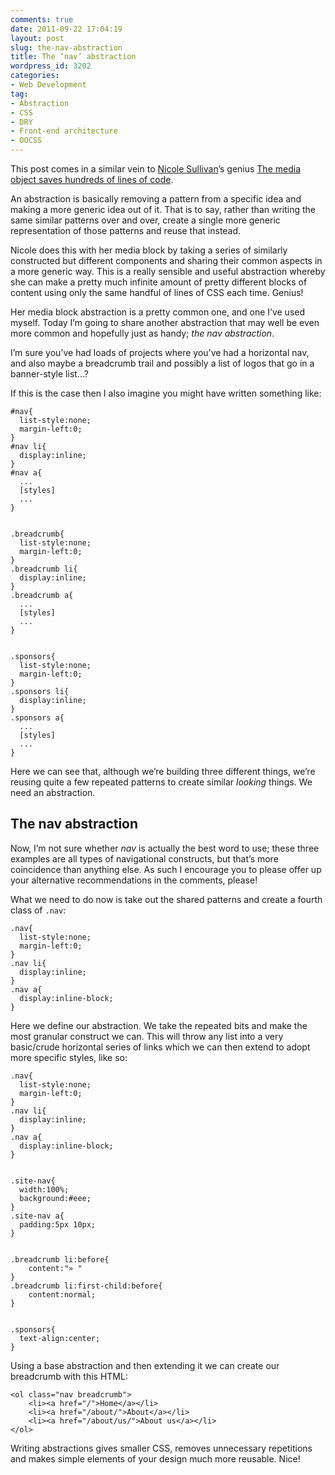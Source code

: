 ```yaml
---
comments: true
date: 2011-09-22 17:04:19
layout: post
slug: the-nav-abstraction
title: The ‘nav’ abstraction
wordpress_id: 3202
categories:
- Web Development
tag:
- Abstraction
- CSS
- DRY
- Front-end architecture
- OOCSS
---
```


This post comes in a similar vein to [Nicole Sullivan](http://twitter.com/stubbornella)’s genius [The media object saves hundreds of lines of code](http://www.stubbornella.org/content/2010/06/25/the-media-object-saves-hundreds-of-lines-of-code/).

An abstraction is basically removing a pattern from a specific idea and making a more generic idea out of it. That is to say, rather than writing the same similar patterns over and over, create a single more generic representation of those patterns and reuse that instead.

Nicole does this with her media block by taking a series of similarly constructed but different components and sharing their common aspects in a more generic way. This is a really sensible and useful abstraction whereby she can make a pretty much infinite amount of pretty different blocks of content using only the same handful of lines of CSS each time. Genius!

Her media block abstraction is a pretty common one, and one I’ve used myself. Today I’m going to share another abstraction that may well be even more common and hopefully just as handy; _the nav abstraction_.

I’m sure you’ve had loads of projects where you’ve had a horizontal nav, and also maybe a breadcrumb trail and possibly a list of logos that go in a banner-style list...?

If this is the case then I also imagine you might have written something like:

    #nav{
      list-style:none;
      margin-left:0;
    }
    #nav li{
      display:inline;
    }
    #nav a{
      ...
      [styles]
      ...
    }
    
    
    .breadcrumb{
      list-style:none;
      margin-left:0;
    }
    .breadcrumb li{
      display:inline;
    }
    .breadcrumb a{
      ...
      [styles]
      ...
    }
    
    
    .sponsors{
      list-style:none;
      margin-left:0;
    }
    .sponsors li{
      display:inline;
    }
    .sponsors a{
      ...
      [styles]
      ...
    }

Here we can see that, although we’re building three different things, we’re reusing quite a few repeated patterns to create similar _looking_ things. We need an abstraction.

## The nav abstraction

Now, I’m not sure whether _nav_ is actually the best word to use; these three examples are all types of navigational constructs, but that’s more coincidence than anything else. As such I encourage you to please offer up your alternative recommendations in the comments, please!

What we need to do now is take out the shared patterns and create a fourth class of `.nav`:

    .nav{
      list-style:none;
      margin-left:0;
    }
    .nav li{
      display:inline;
    }
    .nav a{
      display:inline-block;
    }

Here we define our abstraction. We take the repeated bits and make the most granular construct we can. This will throw any list into a very basic/crude horizontal series of links which we can then extend to adopt more specific styles, like so:

    .nav{
      list-style:none;
      margin-left:0;
    }
    .nav li{
      display:inline;
    }
    .nav a{
      display:inline-block;
    }
    
    
    .site-nav{
      width:100%;
      background:#eee;
    }
    .site-nav a{
      padding:5px 10px;
    }
    
    
    .breadcrumb li:before{
        content:"» "
    }
    .breadcrumb li:first-child:before{
        content:normal;
    }
    
    
    .sponsors{
      text-align:center;
    }

Using a base abstraction and then extending it we can create our breadcrumb with this HTML:

    <ol class="nav breadcrumb">
        <li><a href="/">Home</a></li>
        <li><a href="/about/">About</a></li>
        <li><a href="/about/us/">About us</a></li>
    </ol>

Writing abstractions gives smaller CSS, removes unnecessary repetitions and makes simple elements of your design much more reusable. Nice!

